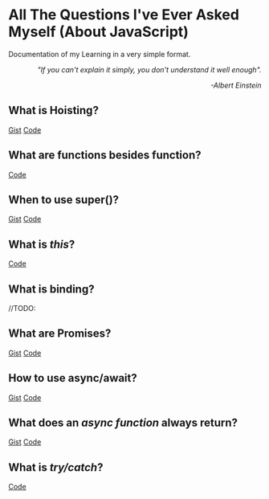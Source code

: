 # All The Questions I've Ever Asked Myself (About JavaScript)

Documentation of my Learning in a very simple format.

<p align="right"><i>"If you can't explain it simply, you don't understand it well enough".</i></p>
<p align="right"><i>-Albert Einstein</i></p>

## What is Hoisting?
[Gist](https://gist.github.com/florianmaxim/d3080928e36a150f725dd85b7f52943f)
[Code](https://codesandbox.io/s/0o392r91v)

## What are functions besides function?
[Code](https://codesandbox.io/s/wwl27355zk)

## When to use super()?
[Gist](https://gist.github.com/florianmaxim/b8db5def700cf30c33f3d50744c53cf5)
[Code](https://codesandbox.io/s/0vxx9zq99w)

## What is *this*?
[Code](https://codesandbox.io/s/24z83jlz6j)

## What is binding?
//TODO:

## What are Promises?
[Gist](https://gist.github.com/florianmaxim/dc9da3b690fe25cf6047603b473c5b4e)
[Code](https://codesandbox.io/s/7oww7k7xq6)

## How to use async/await?
[Gist](https://gist.github.com/florianmaxim/c7a46ece8712e29b012b28c1cf8036a7)
[Code](https://codesandbox.io/s/406p2voxvw)

## What does an *async function* always return?
[Gist](https://gist.github.com/florianmaxim/ccbfb95210dea7df3efe7789c4ee3b73)
[Code](https://codesandbox.io/s/r7o24q26xn)

## What is *try/catch*?
[Code](https://codesandbox.io/s/ql5zlvq949)
